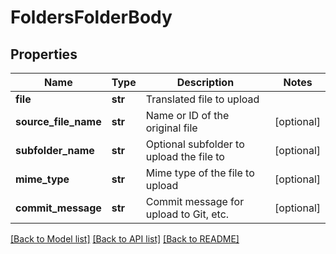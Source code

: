 # FoldersFolderBody

## Properties
Name | Type | Description | Notes
------------ | ------------- | ------------- | -------------
**file** | **str** | Translated file to upload | 
**source_file_name** | **str** | Name or ID of the original file | [optional] 
**subfolder_name** | **str** | Optional subfolder to upload the file to | [optional] 
**mime_type** | **str** | Mime type of the file to upload | [optional] 
**commit_message** | **str** | Commit message for upload to Git, etc. | [optional] 

[[Back to Model list]](../README.md#documentation-for-models) [[Back to API list]](../README.md#documentation-for-api-endpoints) [[Back to README]](../README.md)

